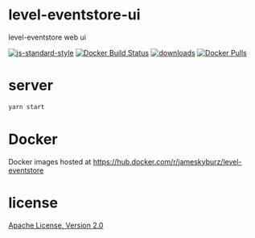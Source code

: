 # level-eventstore-ui

level-eventstore web ui

[![js-standard-style](https://img.shields.io/badge/code_style-standard-brightgreen.svg)](https://github.com/feross/standard)
[![Docker Build Status](https://img.shields.io/docker/build/jameskyburz/level-eventstore-ui.svg)]()
[![downloads](https://img.shields.io/npm/dm/level-eventstore-ui.svg)](https://npmjs.org/package/level-eventstore-ui)
[![Docker Pulls](https://img.shields.io/docker/pulls/jameskyburz/level-eventstore-ui.svg)]()

# server
```sh
yarn start
```

# Docker

Docker images hosted at https://hub.docker.com/r/jameskyburz/level-eventstore

# license

[Apache License, Version 2.0](LICENSE)
